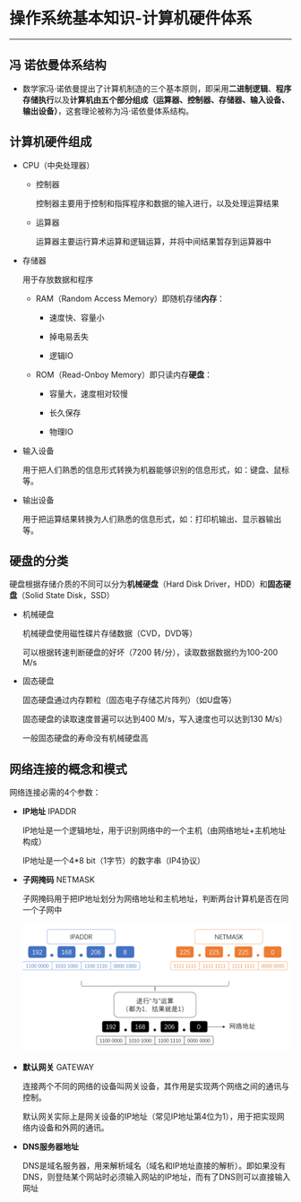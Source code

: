# 操作系统基本知识-计算机硬件体系

---

## 冯 诺依曼体系结构

- 数学家冯·诺依曼提出了计算机制造的三个基本原则，即采用**二进制逻辑**、**程序存储执行**以及**计算机由五个部分组成（运算器、控制器、存储器、输入设备、输出设备）**，这套理论被称为冯·诺依曼体系结构。

## 计算机硬件组成

- CPU（中央处理器）
  
  - 控制器
    
    控制器主要用于控制和指挥程序和数据的输入进行，以及处理运算结果
  
  - 运算器
    
    运算器主要运行算术运算和逻辑运算，并将中间结果暂存到运算器中

- 存储器
  
  用于存放数据和程序
  
  - RAM（Random Access Memory）即随机存储**内存**：
    
    - 速度快、容量小
    
    - 掉电易丢失
    
    - 逻辑IO
  
  - ROM（Read-Onboy Memory）即只读内存**硬盘**：
    
    - 容量大，速度相对较慢
    
    - 长久保存
    
    - 物理IO

- 输入设备
  
  用于把人们熟悉的信息形式转换为机器能够识别的信息形式，如：键盘、鼠标等。

- 输出设备
  
  用于把运算结果转换为人们熟悉的信息形式，如：打印机输出、显示器输出等。

## 硬盘的分类

硬盘根据存储介质的不同可以分为**机械硬盘**（Hard Disk Driver，HDD）和**固态硬盘**（Solid State Disk，SSD）

- 机械硬盘
  
  机械硬盘使用磁性碟片存储数据（CVD，DVD等）
  
  可以根据转速判断硬盘的好坏（7200 转/分），读取数据数据约为100-200 M/s

- 固态硬盘
  
  固态硬盘通过内存颗粒（固态电子存储芯片阵列）（如U盘等）
  
  固态硬盘的读取速度普遍可以达到400 M/s，写入速度也可以达到130 M/s）
  
  一般固态硬盘的寿命没有机械硬盘高

## 网络连接的概念和模式

网络连接必需的4个参数：

- **IP地址**  IPADDR
  
  IP地址是一个逻辑地址，用于识别网络中的一个主机（由网络地址+主机地址构成）
  
  IP地址是一个4*8 bit（1字节）的数字串（IP4协议）

- **子网掩码**  NETMASK
  
  子网掩码用于把IP地址划分为网络地址和主机地址，判断两台计算机是否在同一个子网中
  
  ![Linux2.1](..\figure\Linux2.1.png)

- **默认网关**  GATEWAY
  
  连接两个不同的网络的设备叫网关设备，其作用是实现两个网络之间的通讯与控制。
  
  默认网关实际上是网关设备的IP地址（常见IP地址第4位为1），用于把实现网络内设备和外网的通讯。

- **DNS服务器地址**  
  
  DNS是域名服务器，用来解析域名（域名和IP地址直接的解析）。即如果没有DNS，则登陆某个网站时必须输入网站的IP地址，而有了DNS则可以直接输入网址

# 
